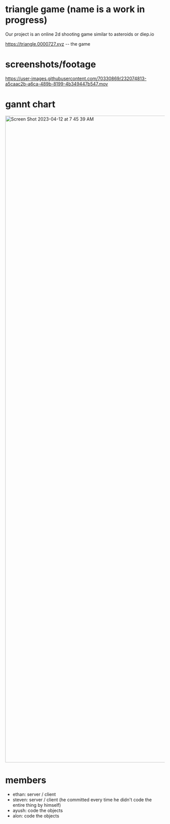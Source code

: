# triangle game (name is a work in progress)
Our project is an online 2d shooting game similar to asteroids or diep.io

https://triangle.0000727.xyz -- the game

# screenshots/footage
https://user-images.githubusercontent.com/70330869/232074813-a5caac2b-a6ca-489b-8199-4b349447b547.mov

# gannt chart
<img width="2042" alt="Screen Shot 2023-04-12 at 7 45 39 AM" src="https://user-images.githubusercontent.com/70330869/231477489-95caf344-32c2-41c6-8214-0232660a527a.png">

# members
- ethan: server / client
- steven: server / client (he committed every time he didn't code the entire thing by himself)
- ayush: code the objects
- alon: code the objects
